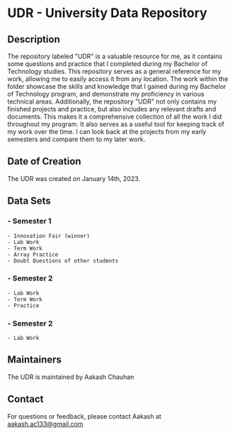# UDR - University Data Repository

## Description

The repository labeled "UDR" is a valuable resource for me, as it contains some questions and practice that I completed during my Bachelor of Technology studies. This repository serves as a general reference for my work, allowing me to easily access it from any location. The work within the folder showcase the skills and knowledge that I gained during my Bachelor of Technology program, and demonstrate my proficiency in various technical areas.
Additionally, the repository "UDR" not only contains my finished projects and practice, but also includes any relevant drafts and documents. This makes it a comprehensive collection of all the work I did throughout my program. It also serves as a useful tool for keeping track of my work over the time. I can look back at the projects from my early semesters and compare them to my later work.

## Date of Creation

The UDR was created on January 14th, 2023.

## Data Sets

### - Semester 1
    - Innovation Fair (winner)
    - Lab Work
    - Term Work
    - Array Practice
    - Doubt Questions of other students


### - Semester 2
    - Lab Work
    - Term Work
    - Practice
    
### - Semester 2
    - Lab Work

## Maintainers

The UDR is maintained by Aakash Chauhan

## Contact

For questions or feedback, please contact Aakash at aakash.ac133@gmail.com
